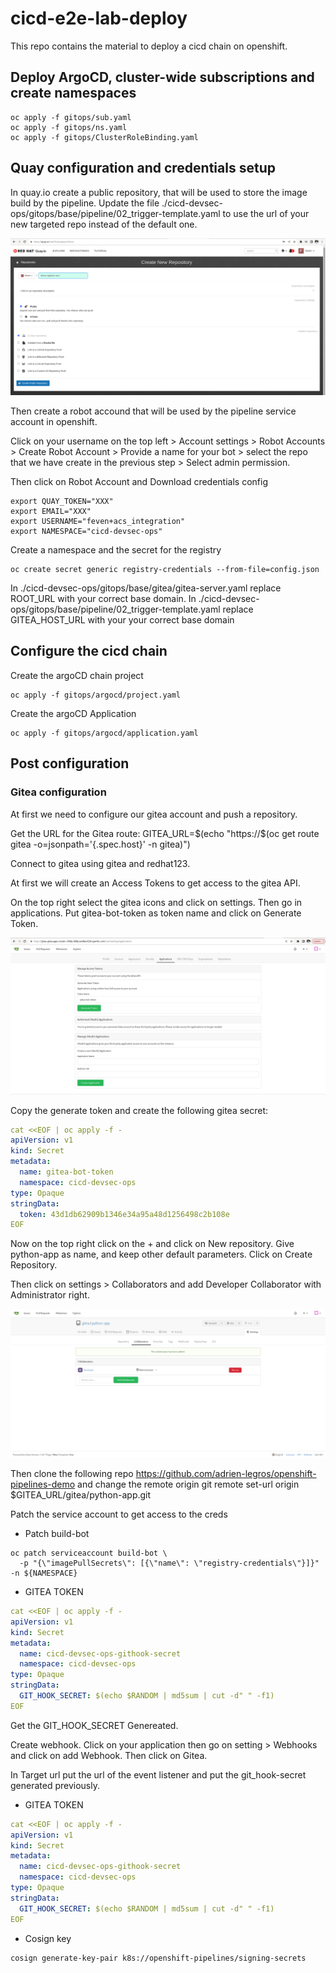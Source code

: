 # cicd-e2e-lab-deploy

This repo contains the material to deploy a cicd chain on openshift.


## Deploy ArgoCD, cluster-wide subscriptions and create namespaces

```shell
oc apply -f gitops/sub.yaml
oc apply -f gitops/ns.yaml
oc apply -f gitops/ClusterRoleBinding.yaml 
```

## Quay configuration and credentials setup

In quay.io create a public repository, that will be used to store the image build by the pipeline.
Update the file ./cicd-devsec-ops/gitops/base/pipeline/02_trigger-template.yaml to use the url of your new targeted repo instead of the default one.

![create repo](images/create-repo.png)

Then create a robot accound that will be used by the pipeline service account in openshift.

Click on your username on the top left > Account settings > Robot Accounts > Create Robot Account > Provide a name for your bot > select the repo that we have create in the previous step > Select admin permission. 

Then click on Robot Account and Download credentials config


```shell
export QUAY_TOKEN="XXX"
export EMAIL="XXX"
export USERNAME="feven+acs_integration"
export NAMESPACE="cicd-devsec-ops"
```

Create a namespace and the secret for the registry

```shell
oc create secret generic registry-credentials --from-file=config.json
```

In ./cicd-devsec-ops/gitops/base/gitea/gitea-server.yaml replace ROOT_URL with your correct base domain.
In ./cicd-devsec-ops/gitops/base/pipeline/02_trigger-template.yaml replace GITEA_HOST_URL with your your correct base domain

## Configure the cicd chain

Create the argoCD chain project
```shell
oc apply -f gitops/argocd/project.yaml
```

Create the argoCD Application
```shell
oc apply -f gitops/argocd/application.yaml
```

## Post configuration

### Gitea configuration

At first we need to configure our gitea account and push a repository.

Get the URL for the Gitea route:
GITEA_URL=$(echo "https://$(oc get route gitea -o=jsonpath='{.spec.host}' -n gitea)")

Connect to gitea using gitea and redhat123.

At first we will create an Access Tokens to get access to the gitea API.

On the top right select the gitea icons and click on settings. Then go in applications. Put gitea-bot-token as token name and click on Generate Token.

![create repo](images/gitea-bot-token.png)

Copy the generate token and create the following gitea secret:


```yaml
cat <<EOF | oc apply -f -
apiVersion: v1
kind: Secret
metadata:
  name: gitea-bot-token
  namespace: cicd-devsec-ops
type: Opaque
stringData:
  token: 43d1db62909b1346e34a95a48d1256498c2b108e
EOF
```

Now on the top right click on the + and click on New repository. Give python-app as name, and keep other default parameters. Click on Create Repository. 

Then click on settings > Collaborators and add Developer Collaborator with Administrator right.

![create repo](images/add-developer.png)

Then clone the following repo https://github.com/adrien-legros/openshift-pipelines-demo and change the remote origin
git remote set-url origin $GITEA_URL/gitea/python-app.git 



Patch the service account to get access to the creds

- Patch build-bot
```shell
oc patch serviceaccount build-bot \
  -p "{\"imagePullSecrets\": [{\"name\": \"registry-credentials\"}]}" -n ${NAMESPACE}
```

- GITEA TOKEN

```yaml
cat <<EOF | oc apply -f -
apiVersion: v1
kind: Secret
metadata:
  name: cicd-devsec-ops-githook-secret
  namespace: cicd-devsec-ops
type: Opaque
stringData:
  GIT_HOOK_SECRET: $(echo $RANDOM | md5sum | cut -d" " -f1)
EOF
```

Get the GIT_HOOK_SECRET Genereated.



Create webhook. Click on your application then go on setting > Webhooks and click on add Webhook. Then click on Gitea.

In Target url put the url of the event listener and put the git_hook-secret generated previously.

- GITEA TOKEN

```yaml
cat <<EOF | oc apply -f -
apiVersion: v1
kind: Secret
metadata:
  name: cicd-devsec-ops-githook-secret
  namespace: cicd-devsec-ops
type: Opaque
stringData:
  GIT_HOOK_SECRET: $(echo $RANDOM | md5sum | cut -d" " -f1)
EOF
```

- Cosign key
```shell
cosign generate-key-pair k8s://openshift-pipelines/signing-secrets
```